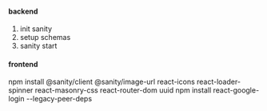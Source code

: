 #### backend
1. init sanity
2. setup schemas
3. sanity start

#### frontend
npm install @sanity/client @sanity/image-url react-icons react-loader-spinner react-masonry-css react-router-dom uuid
npm install react-google-login --legacy-peer-deps
